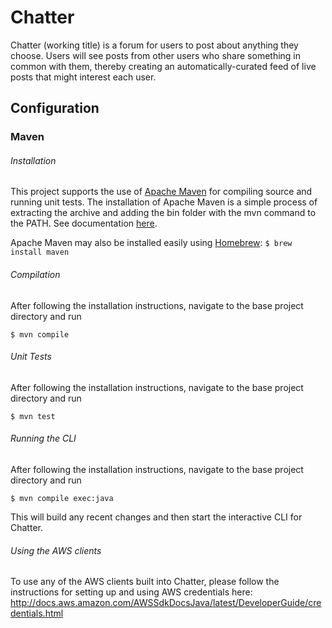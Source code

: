# Chatter
Chatter (working title) is a forum for users to post about anything they choose. Users will see posts from other users who share something in common with them, thereby creating an automatically-curated feed of live posts that might interest each user.

## Configuration
### Maven
###### Installation
This project supports the use of [Apache Maven](https://maven.apache.org/) for compiling source and running unit tests.
The installation of Apache Maven is a simple process of extracting the archive and adding the bin folder with the mvn command to the PATH.
See documentation [here](https://maven.apache.org/install.html).

Apache Maven may also be installed easily using [Homebrew](http://brew.sh/): ```$ brew install maven```

###### Compilation
After following the installation instructions, navigate to the base project directory and run
```
$ mvn compile
```

###### Unit Tests
After following the installation instructions, navigate to the base project directory and run
```
$ mvn test
```

###### Running the CLI
After following the installation instructions, navigate to the base project directory and run
```
$ mvn compile exec:java
```
This will build any recent changes and then start the interactive CLI for Chatter.

###### Using the AWS clients
To use any of the AWS clients built into Chatter, please follow the instructions for setting up and using AWS credentials here:
http://docs.aws.amazon.com/AWSSdkDocsJava/latest/DeveloperGuide/credentials.html
